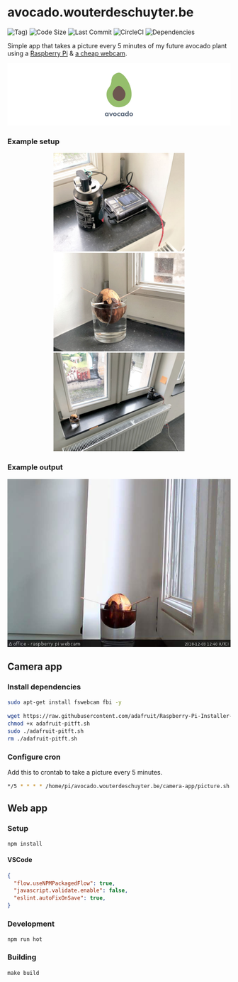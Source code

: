# avocado.wouterdeschuyter.be

![Tag)](https://img.shields.io/github/tag/wouterds/avocado.wouterdeschuyter.be.svg)
![Code Size](https://img.shields.io/github/languages/code-size/wouterds/avocado.wouterdeschuyter.be.svg)
![Last Commit](https://img.shields.io/github/last-commit/wouterds/avocado.wouterdeschuyter.be.svg)
![CircleCI](https://circleci.com/gh/wouterds/avocado.wouterdeschuyter.be.svg?style=shield)
![Dependencies](https://img.shields.io/david/wouterds/avocado.wouterdeschuyter.be.svg)

Simple app that takes a picture every 5 minutes of my future avocado plant using a [Raspberry Pi](https://www.raspberrypi.org/) & [a cheap webcam](https://www.ebay.com/itm/163188849225).

![Poster](resources/images/github-poster.png?raw=true)

### Example setup

<p align="center">
<img src="resources/images/setup-1.jpg?raw=true" width="296" alt="setup" />
<img src="resources/images/setup-2.jpg?raw=true" width="296" alt="setup" />
<img src="resources/images/setup-3.jpg?raw=true" width="296" alt="setup" />
</p>

### Example output

![Example Picture](resources/images/example.jpg?raw=true)

## Camera app

### Install dependencies

```bash
sudo apt-get install fswebcam fbi -y
```

```bash
wget https://raw.githubusercontent.com/adafruit/Raspberry-Pi-Installer-Scripts/master/adafruit-pitft.sh
chmod +x adafruit-pitft.sh
sudo ./adafruit-pitft.sh
rm ./adafruit-pitft.sh
```

### Configure cron

Add this to crontab to take a picture every 5 minutes.

```bash
*/5 * * * * /home/pi/avocado.wouterdeschuyter.be/camera-app/picture.sh > /dev/null 2>&1
```

## Web app

### Setup

```shell
npm install
```

#### VSCode

```json
{
  "flow.useNPMPackagedFlow": true,
  "javascript.validate.enable": false,
  "eslint.autoFixOnSave": true,
}
```

### Development

```shell
npm run hot
```

### Building

```shell
make build
```

